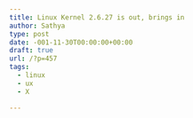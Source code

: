 ```yaml
---
title: Linux Kernel 2.6.27 is out, brings in
author: Sathya
type: post
date: -001-11-30T00:00:00+00:00
draft: true
url: /?p=457
tags:
  - linux
  - ux
  - X

---
```

